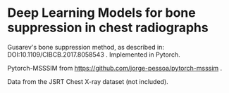 # Deep Learning Models for bone suppression in chest radiographs
 Gusarev's bone suppression method, as described in: DOI:10.1109/CIBCB.2017.8058543 .
 Implemented in Pytorch.
 
 Pytorch-MSSSIM from https://github.com/jorge-pessoa/pytorch-msssim .
 
 Data from the JSRT Chest X-ray dataset (not included).
